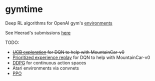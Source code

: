 # gymtime
Deep RL algorithms for OpenAI gym's [environments](https://gym.openai.com/envs)


See Heerad's submissions [here](https://gym.openai.com/users/heerad)


TODO:
* ~~[UCB exploration](http://www0.cs.ucl.ac.uk/staff/d.silver/web/Teaching_files/XX.pdf) for DQN to help with MountainCar-v0~~
* [Prioritized experience replay](https://arxiv.org/pdf/1511.05952.pdf) for DQN to help with MountainCar-v0
* [DDPG](https://arxiv.org/pdf/1509.02971.pdf) for continuous action spaces
* Atari environments via convnets
* [PPO](https://arxiv.org/abs/1707.06347)